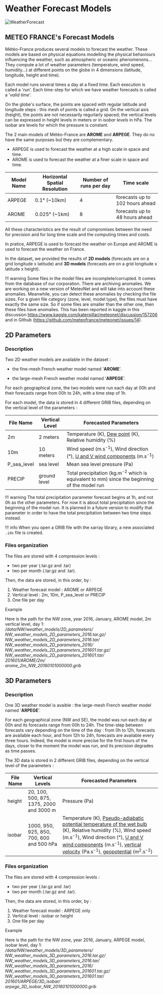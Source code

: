 # Weather Forecast Models 

![WeatherForecast](../../img/Weather-Models.png)

## METEO FRANCE's Forecast Models

Météo-France produces several models to forecast the weather. These models are based on physical equations modelling the physical behaviours influencing the weather, such as atmospheric or oceanic phenomenons... 
They compute a lot of weather parameters (temperature, wind speed, humidity...) at different points on the globe in 4 dimensions (latitude, longitude, height and time).

Each model runs several times a day at a fixed time. Each execution is called a '*run*'. Each time-step for which we have weather forecasts is called a '*valid time*'.

On the globe's surface, the points are spaced with regular latitude and longitude steps : this mesh of points is called a grid. 
On the vertical axis (height), the points are not necessarily regurlarly spaced; the vertical levels can be expressed in height levels in meters or in *isobar levels* in hPa. The isobar are levels for which the pressure is constant.

The 2 main models of Météo-France are **AROME** and **ARPEGE**. They do no have the same purposes but they are complementary.

* ARPEGE is used to forecast the weather at a high scale in space and time.
* AROME is used to forecast the weather at a finer scale in space and time. 

| Model Name | Horizontal Spatial Resolution | Number of runs per day | Time scale |
| -----------| ----------------------------- | ---- | ---- |
| ARPEGE | 0.1° (~10km) | 4 | forecasts up to 102 hours ahead |
| AROME | 0.025° (~1km) | 8 | forecasts up to 48 hours ahead  |

All these characteristics are the result of compromises between the need for precision and for long time scale and the computing times and costs.

In pratice, ARPEGE is used to forecast the weather on Europe and AROME is used to forecast the weather on France. 

In the dataset, we provided the results of **2D models** (forecasts are on a grid longitude x latitude) and **3D models** (forecasts are on a grid longitude x latitude x height).

!!! warning
    Some files in the model files are incomplete/corrupted. It comes from the database of our corporation. There are archiving anomalies. We are working on a new version of MeteoNet and will take into account these anomalies. 
    Meanwhile, you can detect these anomalies by checking the file sizes. For a given file category (zone, level, model type), the files must have exactly the same size. So if some files are smaller than the other one, then these files have anomalies. This has been reported in kaggle in this discussion https://www.kaggle.com/katerpillar/meteonet/discussion/157206 and in Github (https://github.com/meteofrance/meteonet/issues/14). 


## 2D Parameters

### Description 

Two 2D weather models are available in the dataset :

* the fine-mesh French weather model named '**AROME**'.
  
* the large-mesh French weather model named '**ARPEGE**'.

For each geographical zone, the two models were run each day at 00h and their forecasts range from 00h to 24h, with a time step of 1h.

For each model, the data is stored in 4 different GRIB files, depending on the vertical level of the parameters :

| File Name | Vertical Level | Forecasted Parameters |
| ------ | ------ | ------ |
| 2m | 2 meters | Temperature (K), [Dew point](../../glossary/#dew-point) (K), Relative humidity (%) |
| 10m | 10 meters | Wind speed (m.s<sup>-1</sup>), Wind direction (°), [U and V wind components](../../glossary/#wind-comp) (m.s<sup>-1</sup>) |
| P_sea_level | sea level | Mean sea level pressure (Pa) |
| PRECIP | ground level | Total precipitation (kg.m<sup>-2</sup> which is equivalent to mm) since the beginning of the model run |

!!! warning
    The total precipitation parameter forecast begins at 1h, and not 0h as the other parameters. For now it is about total precipitation since the beginning of the model run. It is planned in a future version to modify that parameter in order to have the total precipitation between two time steps instead. 

!!! info
    When you open a GRIB file with the xarray library, a new associated ```.idx``` file is created. 

### Files organization

The files are stored with 4 compression levels : 

* two per year (.tar.gz and .tar)
* two per month (.tar.gz and .tar). 
  
Then, the data are stored, in this order, by : 

1. Weather forecast model : AROME or ARPEGE
2. Vertical level : 2m, 10m, P_sea_level or PRECIP
3. One file per day 

Example

Here is the path for the NW zone, year 2016, January, AROME model, 2m vertical level, day 1:  
*/data/NW/weather_models/2D_parameters/*  
*NW_weather_models_2D_parameters_2016.tar.gz/*  
*NW_weather_models_2D_parameters_2016.tar/*  
*NW_weather_models_2D_parameters_2016/*  
*NW_weather_models_2D_parameters_201601.tar.gz/*  
*NW_weather_models_2D_parameters_201601.tar/*  
*201601/AROME/2m/*  
*arome_2m_NW_20160101000000.grib*

## 3D Parameters

### Description

One 3D weather model is avaible : the large-mesh French weather model named '**ARPEGE**'.

For each geographical zone (NW and SE), the model was run each day at 00h and its forecasts range from 00h to 24h. The time-step between forecasts vary depending on the time of the day : from 0h to 12h, forecasts are available each hour, and from 12h to 24h, forecasts are available every three hours. Indeed, the model is more precise for the first hours of the days, closer to the moment the model was run, and its precision degrades as time passes.

The 3D data is stored in 2 different GRIB files, depending on the vertical level of the parameters :

| File Name | Vertical Levels | Forecasted Parameters |
| ------ | ------ | ------ |
| height | 20, 100, 500, 875, 1375, 2000 and 3000 m | Pressure (Pa) |
| isobar | 1000, 950, 925, 850, 700, 600 and 500 hPa | Temperature (K), [Pseudo-adiabatic potential temperature of the wet bulb](../../glossary/#potential-temp) (K), Relative humidity (%), Wind speed (m.s<sup>-1</sup>), Wind direction (°), [U and V wind components](../../glossary/#wind-comp) (m.s<sup>-1</sup>), [vertical velocity](../../glossary/#vertical-velocity) (Pa.s<sup>-1</sup>), [geopotential](../../glossary/#geopotential-height) (m<sup>2</sup>.s<sup>-2</sup>) |

### Files organization

The files are stored with 4 compression levels : 

* two per year (.tar.gz and .tar)
* two per month (.tar.gz and .tar). 
  
Then, the data are stored, in this order, by : 

1. Weather forecast model : ARPEGE only
2. Vertical level : isobar or height 
3. One file per day 
   
Example

Here is the path for the NW zone, year 2016, January, ARPEGE model, isobar level, day 1:  
*/data/NW/weather_models/3D_parameters/*  
*NW_weather_models_3D_parameters_2016.tar.gz/*  
*NW_weather_models_3D_parameters_2016.tar/*  
*NW_weather_models_3D_parameters_2016/*  
*NW_weather_models_3D_parameters_201601.tar.gz/*  
*NW_weather_models_3D_parameters_201601.tar/*  
*201601/ARPEGE/3D_isobar/*  
*arpege_3D_isobar_NW_20160101000000.grib*